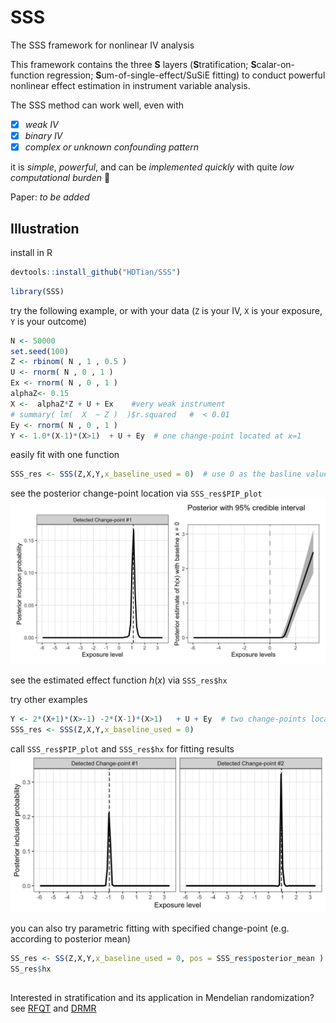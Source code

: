 # SSS

The SSS framework for nonlinear IV analysis

This framework contains the three **S** layers (**S**tratification; **S**calar-on-function regression; **S**um-of-single-effect/SuSiE fitting) to conduct powerful nonlinear effect estimation in instrument variable analysis.

The SSS method can work well, even with 
- [x] *weak IV* 
- [x] *binary IV* 
- [x] *complex or unknown confounding pattern*

it is *simple*, *powerful*, and can be *implemented quickly* with quite *low computational burden* 🚀

Paper: *to be added*

## Illustration

install in R

``` r
devtools::install_github("HDTian/SSS")
```

``` r
library(SSS)
```

try the following example, or with your data (`Z` is your IV, `X` is your exposure, `Y` is your outcome)

``` r
N <- 50000
set.seed(100)
Z <- rbinom( N , 1 , 0.5 )
U <- rnorm( N , 0 , 1 )
Ex <- rnorm( N , 0 , 1 )
alphaZ<- 0.15
X <-  alphaZ*Z + U + Ex    #very weak instrument
# summary( lm(  X  ~ Z )  )$r.squared   #  < 0.01
Ey <- rnorm( N , 0 , 1 )
Y <- 1.0*(X-1)*(X>1)  + U + Ey  # one change-point located at x=1
```

easily fit with one function

``` r
SSS_res <- SSS(Z,X,Y,x_baseline_used = 0)  # use 0 as the basline value for defining the effect function h(x)
```

see the posterior change-point location via `SSS_res$PIP_plot` ![Fig1](plots/Fig1.png)

see the estimated effect function $h(x)$ via `SSS_res$hx` 

try other examples

``` r
Y <- 2*(X+1)*(X>-1) -2*(X-1)*(X>1)   + U + Ey  # two change-points located at x=-1 and x=1
SSS_res <- SSS(Z,X,Y,x_baseline_used = 0)  
```

call `SSS_res$PIP_plot` and `SSS_res$hx` for fitting results ![Fig3](plots/Fig3.png) 

you can also try parametric fitting with specified change-point (e.g. according to posterior mean)

``` r
SS_res <- SS(Z,X,Y,x_baseline_used = 0, pos = SSS_res$posterior_mean )
SS_res$hx
```


## 

Interested in stratification and its application in Mendelian randomization? see [RFQT](https://github.com/HDTian/RFQT) and [DRMR](https://github.com/HDTian/DRMR)
